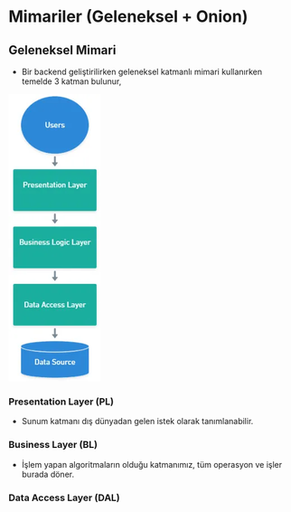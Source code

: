 # Mimariler (Geleneksel + Onion)
## Geleneksel Mimari
- Bir backend geliştirilirken geleneksel katmanlı mimari kullanırken temelde 3 katman bulunur,

![alt text](ReadmeResources/image.png)
### Presentation Layer (PL)
- Sunum katmanı dış dünyadan gelen istek olarak tanımlanabilir.
### Business Layer (BL)
- İşlem yapan algoritmaların olduğu katmanımız, tüm operasyon ve işler burada döner.
### Data Access Layer (DAL)

